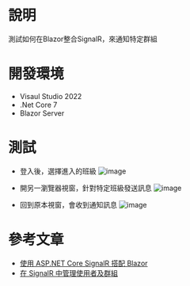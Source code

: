 # 說明
測試如何在Blazor整合SignalR，來通知特定群組

# 開發環境
* Visaul Studio 2022
* .Net Core 7
* Blazor Server

# 測試
* 登入後，選擇進入的班級
  ![image](https://github.com/kimx/BlazorSignalRGroupLab/assets/5724118/38c27323-8d41-4db9-b43f-047cbcf179f2)

* 開另一瀏覽器視窗，針對特定班級發送訊息
  ![image](https://github.com/kimx/BlazorSignalRGroupLab/assets/5724118/5f7f767b-67d9-4932-928c-d82c1c3d5eaa)

* 回到原本視窗，會收到通知訊息
![image](https://github.com/kimx/BlazorSignalRGroupLab/assets/5724118/46d52a56-d905-424b-8c35-1f3892b97c04)

# 參考文章
* [使用 ASP.NET Core SignalR 搭配 Blazor](https://learn.microsoft.com/zh-tw/aspnet/core/blazor/tutorials/signalr-blazor?view=aspnetcore-8.0&tabs=visual-studio)
* [在 SignalR 中管理使用者及群組](https://learn.microsoft.com/zh-tw/aspnet/core/signalr/groups?view=aspnetcore-8.0)
